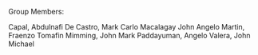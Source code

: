 Group Members:

Capal, Abdulnafi 
De Castro, Mark Carlo
Macalagay John Angelo 
Martin, Fraenzo Tomafin
Mimming, John Mark 
Paddayuman, Angelo 
Valera, John Michael
